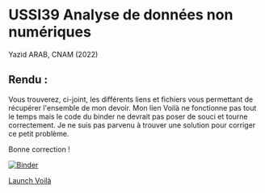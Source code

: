 # USSI39 Analyse de données non numériques 
Yazid ARAB, CNAM (2022)

## Rendu :

Vous trouverez, ci-joint, les différents liens et fichiers vous permettant de récupérer l'ensemble de mon devoir. Mon lien Voilà ne fonctionne pas tout le temps mais le code du binder ne devrait pas poser de souci et tourne correctement. Je ne suis pas parvenu à trouver une solution pour corriger ce petit problème.

Bonne correction !


[![Binder](https://mybinder.org/badge_logo.svg)](https://mybinder.org/v2/gh/YazidAR/Projet_Nauge_Dico/HEAD)

[Launch Voilà](https://mybinder.org/v2/gh/YazidAR/Projet_Nauge_Dico/HEAD?urlpath=voila%2Frender%2Fnotebook%2FYazid_ARAB_App.ipynb)










